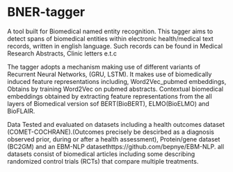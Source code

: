 # BNER-tagger
A tool built for Biomedical named entity recognition. This tagger aims to detect spans of biomedical entities within electronic health/medical text records, written in english language. Such records can be found in Medical Research Abstracts, Clinic letters e.t.c

The tagger adopts a mechanism making use of different variants of Recurrent Neural Networks, (GRU, LSTM). It makes use of biomedically induced feature representations including, 
Word2Vec_pubmed embeddings, Obtains by training Word2Vec on pubmed abstracts.
Contextual biomedical embeddings obtained by extracting feature representations from the all layers of Biomedical version sof BERT(BioBERT), ELMO(BioELMO) and BioFLAIR. 

Data
Tested and evaluated on datasets including a health outcomes dataset (COMET-COCHRANE).(Outcomes precisely be descirbed as a diagnosis observed prior, during or after a health assessment), Protein/gene dataset (BC2GM) and an EBM-NLP datasethttps://github.com/bepnye/EBM-NLP. all datasets consist of biomedical articles including some describing randomized control trials (RCTs) that compare multiple treatments. 

